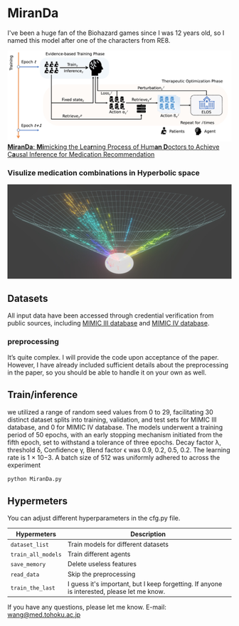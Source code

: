 # MiranDa
I've been a huge fan of the Biohazard games since I was 12 years old, so I named this model after one of the characters from RE8.

![cover-large](./fig/Picture1.jpg)
[**MiranDa**: **Mi**micking the Lea**r**ning Process of Hum**an D**octors to Achieve C**a**usal Inference for Medication Recommendation](https://arxiv.org/submit/5536286/view)  


### Visulize medication combinations in Hyperbolic space
![Picture3](https://github.com/azusakou/MiranDa/blob/6deaf738c42d7626af2d60aea3b9012483179ba8/fig/Picture3.jpg)


## Datasets

All input data have been accessed through credential verification from public sources, including [MIMIC III database](https://physionet.org/content/mimiciii/1.4/) and [MIMIC IV database](https://physionet.org/content/mimiciv/0.4/).
### preprocessing
It’s quite complex. I will provide the code upon acceptance of the paper. However, I have already included sufficient details about the preprocessing in the paper, so you should be able to handle it on your own as well.

## Train/inference
we utilized a range of random seed values from 0 to 29, facilitating 30 distinct dataset splits into training, validation, and test sets for MIMIC III database, and 0 for MIMIC IV database.
The models underwent a training period of 50 epochs, with an early stopping mechanism initiated from the fifth epoch, set to withstand a tolerance of three epochs. Decay factor λ, threshold δ,
Confidence γ, Blend factor ϵ was 0.9, 0.2, 0.5, 0.2. The learning rate is 1 × 10−3. A batch size of 512 was uniformly adhered to across the experiment

```bash
python MiranDa.py
```
## Hypermeters

You can adjust different hyperparameters in the cfg.py file.

| Hypermeters              | Description                                                  |
| ------------------------ | ------------------------------------------------------------ |
| `dataset_list`           | Train models for different datasets |
| `train_all_models`       | Train different agents |
| `save_memory`            | Delete useless features  |
| `read_data`              | Skip the preprocessing |
| `train_the_last`         | I guess it's important, but I keep forgetting. If anyone is interested, please let me know.|

If you have any questions, please let me know. E-mail: wang@med.tohoku.ac.jp
